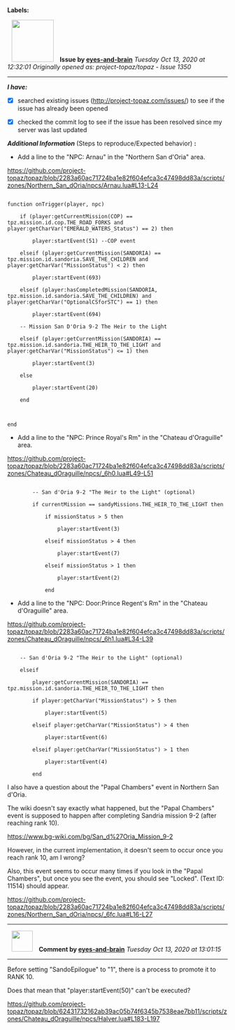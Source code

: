 **Labels:**



<a href="https://github.com/eyes-and-brain"><img src="https://avatars0.githubusercontent.com/u/71148313?v=4" width="96" height="96" hspace="10"></img></a> **Issue by [eyes-and-brain](https://github.com/eyes-and-brain)**
_Tuesday Oct 13, 2020 at 12:32:01_
_Originally opened as: project-topaz/topaz - Issue 1350_

----

<!-- place 'x' mark between square [] brackets to checkmark box -->
**_I have:_**

- [x] searched existing issues (http://project-topaz.com/issues/) to see if the issue has already been opened
- [x] checked the commit log to see if the issue has been resolved since my server was last updated

**_Additional Information_** (Steps to reproduce/Expected behavior) **:** 

- Add a line to the "NPC: Arnau" in the "Northern San d'Oria" area.
https://github.com/project-topaz/topaz/blob/2283a60ac71724ba1e82f604efca3c47498dd83a/scripts/zones/Northern_San_dOria/npcs/Arnau.lua#L13-L24
```
function onTrigger(player, npc)
    if (player:getCurrentMission(COP) == tpz.mission.id.cop.THE_ROAD_FORKS and player:getCharVar("EMERALD_WATERS_Status") == 2) then
        player:startEvent(51) --COP event
    elseif (player:getCurrentMission(SANDORIA) == tpz.mission.id.sandoria.SAVE_THE_CHILDREN and player:getCharVar("MissionStatus") < 2) then
        player:startEvent(693)
    elseif (player:hasCompletedMission(SANDORIA, tpz.mission.id.sandoria.SAVE_THE_CHILDREN) and player:getCharVar("OptionalCSforSTC") == 1) then
        player:startEvent(694)
    -- Mission San D'Oria 9-2 The Heir to the Light
    elseif (player:getCurrentMission(SANDORIA) == tpz.mission.id.sandoria.THE_HEIR_TO_THE_LIGHT and player:getCharVar("MissionStatus") <= 1) then
        player:startEvent(3)
    else
        player:startEvent(20)
    end

end
```

- Add a line to the "NPC: Prince Royal's Rm" in the "Chateau d'Oraguille" area.
https://github.com/project-topaz/topaz/blob/2283a60ac71724ba1e82f604efca3c47498dd83a/scripts/zones/Chateau_dOraguille/npcs/_6h0.lua#L49-L51
```
        -- San d'Oria 9-2 "The Heir to the Light" (optional)
        if currentMission == sandyMissions.THE_HEIR_TO_THE_LIGHT then
            if missionStatus > 5 then
                player:startEvent(3)
            elseif missionStatus > 4 then
                player:startEvent(7)
            elseif missionStatus > 1 then
                player:startEvent(2)
            end
```

- Add a line to the "NPC: Door:Prince Regent's Rm" in the "Chateau d'Oraguille" area.
https://github.com/project-topaz/topaz/blob/2283a60ac71724ba1e82f604efca3c47498dd83a/scripts/zones/Chateau_dOraguille/npcs/_6h1.lua#L34-L39
```
    -- San d'Oria 9-2 "The Heir to the Light" (optional)
    elseif
        player:getCurrentMission(SANDORIA) == tpz.mission.id.sandoria.THE_HEIR_TO_THE_LIGHT then
        if player:getCharVar("MissionStatus") > 5 then
            player:startEvent(5)
        elseif player:getCharVar("MissionStatus") > 4 then
            player:startEvent(6)
        elseif player:getCharVar("MissionStatus") > 1 then
            player:startEvent(4)
        end
```
I also have a question about the "Papal Chambers" event in Northern San d'Oria.
The wiki doesn't say exactly what happened, but the "Papal Chambers" event is supposed to happen after completing Sandria mission 9-2 (after reaching rank 10).
https://www.bg-wiki.com/bg/San_d%27Oria_Mission_9-2

However, in the current implementation, it doesn't seem to occur once you reach rank 10, am I wrong?
Also, this event seems to occur many times if you look in the "Papal Chambers", but once you see the event, you should see "Locked". (Text ID: 11514) should appear.
https://github.com/project-topaz/topaz/blob/2283a60ac71724ba1e82f604efca3c47498dd83a/scripts/zones/Northern_San_dOria/npcs/_6fc.lua#L16-L27


----
<a href="https://github.com/eyes-and-brain"><img src="https://avatars0.githubusercontent.com/u/71148313?v=4" width="48" height="48" hspace="10"></img></a> **Comment by [eyes-and-brain](https://github.com/eyes-and-brain)**
_Tuesday Oct 13, 2020 at 13:01:15_

----

Before setting "SandoEpilogue" to "1", there is a process to promote it to RANK 10.
Does that mean that "player:startEvent(50)" can't be executed?

https://github.com/project-topaz/topaz/blob/62431732162ab39ac05b74f6345b7538eae7bb11/scripts/zones/Chateau_dOraguille/npcs/Halver.lua#L183-L197
